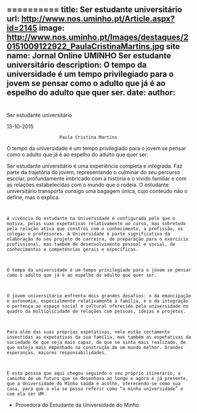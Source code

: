 ==========
 title: Ser estudante universitário
url: http://www.nos.uminho.pt/Article.aspx?id=2145
image: http://www.nos.uminho.pt/Images/destaques/20151009122922_PaulaCristinaMartins.jpg
site name: Jornal Online UMINHO Ser estudante universitário
description: O tempo da universidade é um tempo privilegiado para o jovem se pensar como o adulto que já é ao espelho do adulto que quer ser.
date: 
author: 
 --- 
# 

Ser estudante universitário

13-10-2015

                        Paula Cristina Martins

O tempo da universidade é um tempo privilegiado para o jovem se pensar como o adulto que já é ao espelho do adulto que quer ser.

Ser estudante universitário é uma experiência completa e integrada. Faz parte da trajetória do jovem, representando o culminar do seu percurso escolar, profundamente imbricado com a história e o vivido familiar e com as relações estabelecidas com o mundo que o rodeia. O estudante universitário transporta consigo uma bagagem única, cujo conteúdo não o define, mas o explica.

	 

	A vivência do estudante na Universidade é configurada pelo que o motiva, pelas suas expetativas relativamente ao curso, mas sobretudo pela relação ativa que constrói com o conhecimento, a profissão, os colegas e professores. A Universidade é parte significativa da elaboração do seu projeto de carreira, de preparação para o exercício profissional, mas também de desenvolvimento pessoal e social, de conhecimentos e competências gerais e específicas. 

	 

	O tempo da universidade é um tempo privilegiado para o jovem se pensar como o adulto que já é ao espelho do adulto que quer ser. 

	 

	O jovem universitário enfrenta dois grandes desafios: o da emancipação e autonomia, especialmente relativamente à família, e o da integração e pertença ao espaço social e cultural oferecido pela universidade no quadro da multiplicidade de relações com pessoas, ideias e projetos. 

	 

	Para além das suas próprias expetativas, nele estão certamente investidas as expetativas da sua família, mas também as expetativas da sociedade de que seja mais capaz, de que se sinta mais realizado, de que esteja mais empenhado na construção de um mundo melhor. Grandes esperanças, maiores responsabilidades.

	 

	É esta pessoa que aqui chegou seguindo o seu próprio itinerário, a caminho de um futuro que se desenhava ao longe e agora é já presente, que a Universidade do Minho saúda e acolhe, oferecendo-se como sua casa, para que a ela se possa referir como “a minha universidade” e com ela ser UM.

* Provedora do Estudante da Universidade do Minho


